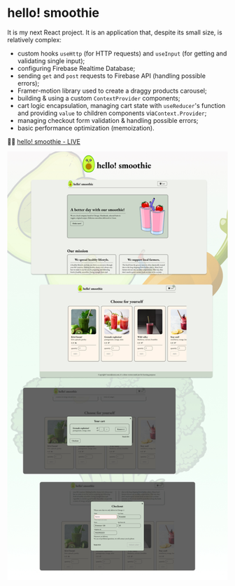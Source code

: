 # hello! smoothie

It is my next React project. It is an application that, despite its small size, is relatively complex:

- custom hooks `useHttp` (for HTTP requests) and `useInput` (for getting and validating single input);
- configuring Firebase Realtime Database;
- sending `get` and `post` requests to Firebase API (handling possible errors);
- Framer-motion library used to create a draggy products carousel;
- building & using a custom `ContextProvider` components;
- cart logic encapsulation, managing cart state with `useReducer`'s function and providing `value` to children components via`Context.Provider`;
- managing checkout form validation & handling possible errors;
- basic performance optimization (memoization).

🥕🥦 [hello! smoothie - LIVE](https://hello-smoothie.netlify.app/)

<p align="center"><img src="/src/assets/img/hello smoothie ui.jpg"></p>
